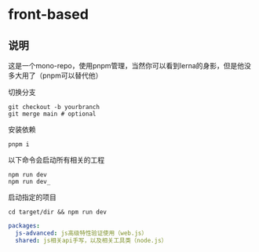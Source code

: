 # front-based
## 说明
这是一个mono-repo，使用pnpm管理，当然你可以看到lerna的身影，但是他没多大用了（pnpm可以替代他）

切换分支
```shell
git checkout -b yourbranch
git merge main # optional
```

安装依赖
```shell
pnpm i
```

以下命令会启动所有相关的工程
```shell
npm run dev
npm run dev_

```

启动指定的项目
```shell
cd target/dir && npm run dev
```

```yaml
packages:
  js-advanced: js高级特性验证使用（web.js）
  shared: js相关api手写，以及相关工具类（node.js）
```
